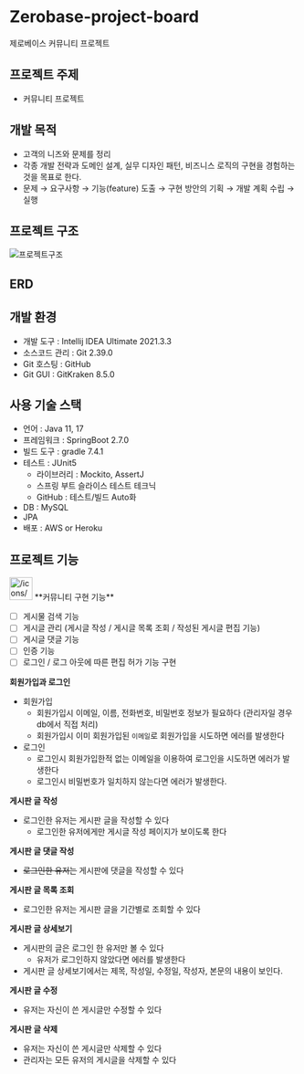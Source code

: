 # Zerobase-project-board
제로베이스 커뮤니티 프로젝트


## 프로젝트 주제


- 커뮤니티 프로젝트

## 개발 목적

- 고객의 니즈와 문제를 정리
- 각종 개발 전략과 도메인 설계, 실무 디자인 패턴, 비즈니스 로직의 구현을 경험하는 것을 목표로 한다.
- 문제 → 요구사항 → 기능(feature) 도출 → 구현 방안의 기획 → 개발 계획 수립 → 실행

## 프로젝트 구조

![프로젝트구조]([https://s3-us-west-2.amazonaws.com/secure.notion-static.com/fe863040-c3df-4e9a-9c64-d020ad870881/Untitled.png](https://s3.us-west-2.amazonaws.com/secure.notion-static.com/fe863040-c3df-4e9a-9c64-d020ad870881/Untitled.png?X-Amz-Algorithm=AWS4-HMAC-SHA256&X-Amz-Content-Sha256=UNSIGNED-PAYLOAD&X-Amz-Credential=AKIAT73L2G45EIPT3X45%2F20221223%2Fus-west-2%2Fs3%2Faws4_request&X-Amz-Date=20221223T134852Z&X-Amz-Expires=86400&X-Amz-Signature=9c1f3d33b97a1d89ad43f2bd02b6dc3a7ca4ba88b545eb77a38323023b2ed490&X-Amz-SignedHeaders=host&response-content-disposition=filename%3D%22Untitled.png%22&x-id=GetObject))

## ERD


## 개발 환경

- 개발 도구 : Intellij IDEA Ultimate 2021.3.3
- 소스코드 관리 : Git 2.39.0
- Git 호스팅 : GitHub
- Git GUI : GitKraken 8.5.0

## 사용 기술 스택

- 언어 : Java 11, 17
- 프레임워크 : SpringBoot 2.7.0
- 빌드 도구 : gradle 7.4.1
- 테스트 : JUnit5
    - 라이브러리 : Mockito, AssertJ
    - 스프링 부트 슬라이스 테스트 테크닉
    - GitHub : 테스트/빌드 Auto화
- DB : MySQL
- JPA
- 배포 : AWS or Heroku

## 프로젝트 기능

<aside>
<img src="/icons/conversation_gray.svg" alt="/icons/conversation_gray.svg" width="40px" /> **커뮤니티 구현 기능**

- [ ]  게시물 검색 기능
- [ ]  게시글 관리 (게시글 작성 / 게시글 목록 조회 / 작성된 게시글 편집 기능)
- [ ]  게시글 댓글 기능
- [ ]  인증 기능
- [ ]  로그인 / 로그 아웃에 따른 편집 허가 기능 구현
</aside>

**회원가입과 로그인**

- 회원가입
    - 회원가입시 이메일, 이름, 전화번호, 비밀번호 정보가 필요하다 (관리자일 경우 db에서 직접 처리)
    - 회원가입시 이미 회원가입된 `이메일`로 회원가입을 시도하면 에러를 발생한다
- 로그인
    - 로그인시 회원가입한적 없는 이메일을 이용하여 로그인을 시도하면 에러가 발생한다
    - 로그인시 비밀번호가 일치하지 않는다면 에러가 발생한다.

**게시판 글 작성**

- 로그인한 유저는 게시판 글을 작성할 수 있다
    - 로그인한 유저에게만 게시글 작성 페이지가 보이도록 한다

**게시판 글 댓글 작성**

- ~~로그인한 유저는~~ 게시판에 댓글을 작성할 수 있다

**게시판 글 목록 조회**

- 로그인한 유저는 게시판 글을 기간별로 조회할 수 있다

**게시판 글 상세보기**

- 게시판의 글은 로그인 한 유저만 볼 수 있다
    - 유저가 로그인하지 않았다면 에러를 발생한다
- 게시판 글 상세보기에서는 제목, 작성일, 수정일, 작성자, 본문의 내용이 보인다.

**게시판 글 수정**

- 유저는 자신이 쓴 게시글만 수정할 수 있다

**게시판 글 삭제**

- 유저는 자신이 쓴 게시글만 삭제할 수 있다
- 관리자는 모든 유저의 게시글을 삭제할 수 있다
